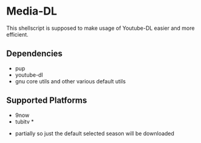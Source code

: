 # Media-DL
This shellscript is supposed to make usage of Youtube-DL easier and more efficient.  
  
## Dependencies
  - pup
  - youtube-dl
  - gnu core utils and other various default utils
  
## Supported Platforms
- 9now
- tubitv *


* partially so just the default selected season will be downloaded
